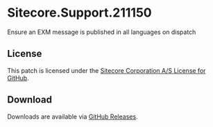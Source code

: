 # Sitecore.Support.211150
Ensure an EXM message is published in all languages on dispatch

## License  
This patch is licensed under the [Sitecore Corporation A/S License for GitHub](https://github.com/sitecoresupport/Sitecore.Support.211150/blob/master/LICENSE).  

## Download  
Downloads are available via [GitHub Releases](https://github.com/sitecoresupport/Sitecore.Support.211150/releases).  
